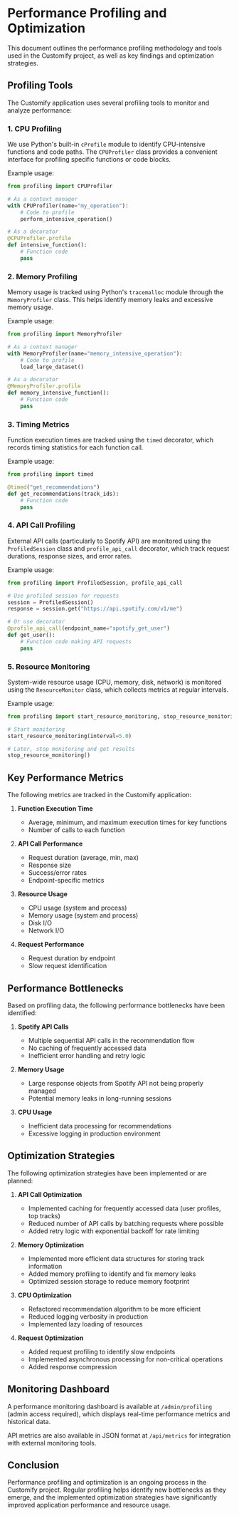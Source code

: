 # Performance Profiling and Optimization

This document outlines the performance profiling methodology and tools used in the Customify project, as well as key findings and optimization strategies.

## Profiling Tools

The Customify application uses several profiling tools to monitor and analyze performance:

### 1. CPU Profiling

We use Python's built-in `cProfile` module to identify CPU-intensive functions and code paths. The `CPUProfiler` class provides a convenient interface for profiling specific functions or code blocks.

Example usage:

```python
from profiling import CPUProfiler

# As a context manager
with CPUProfiler(name="my_operation"):
    # Code to profile
    perform_intensive_operation()

# As a decorator
@CPUProfiler.profile
def intensive_function():
    # Function code
    pass
```

### 2. Memory Profiling

Memory usage is tracked using Python's `tracemalloc` module through the `MemoryProfiler` class. This helps identify memory leaks and excessive memory usage.

Example usage:

```python
from profiling import MemoryProfiler

# As a context manager
with MemoryProfiler(name="memory_intensive_operation"):
    # Code to profile
    load_large_dataset()

# As a decorator
@MemoryProfiler.profile
def memory_intensive_function():
    # Function code
    pass
```

### 3. Timing Metrics

Function execution times are tracked using the `timed` decorator, which records timing statistics for each function call.

Example usage:

```python
from profiling import timed

@timed("get_recommendations")
def get_recommendations(track_ids):
    # Function code
    pass
```

### 4. API Call Profiling

External API calls (particularly to Spotify API) are monitored using the `ProfiledSession` class and `profile_api_call` decorator, which track request durations, response sizes, and error rates.

Example usage:

```python
from profiling import ProfiledSession, profile_api_call

# Use profiled session for requests
session = ProfiledSession()
response = session.get("https://api.spotify.com/v1/me")

# Or use decorator
@profile_api_call(endpoint_name="spotify_get_user")
def get_user():
    # Function code making API requests
    pass
```

### 5. Resource Monitoring

System-wide resource usage (CPU, memory, disk, network) is monitored using the `ResourceMonitor` class, which collects metrics at regular intervals.

Example usage:

```python
from profiling import start_resource_monitoring, stop_resource_monitoring

# Start monitoring
start_resource_monitoring(interval=5.0)

# Later, stop monitoring and get results
stop_resource_monitoring()
```

## Key Performance Metrics

The following metrics are tracked in the Customify application:

1. **Function Execution Time**
   - Average, minimum, and maximum execution times for key functions
   - Number of calls to each function

2. **API Call Performance**
   - Request duration (average, min, max)
   - Response size
   - Success/error rates
   - Endpoint-specific metrics

3. **Resource Usage**
   - CPU usage (system and process)
   - Memory usage (system and process)
   - Disk I/O
   - Network I/O

4. **Request Performance**
   - Request duration by endpoint
   - Slow request identification

## Performance Bottlenecks

Based on profiling data, the following performance bottlenecks have been identified:

1. **Spotify API Calls**
   - Multiple sequential API calls in the recommendation flow
   - No caching of frequently accessed data
   - Inefficient error handling and retry logic

2. **Memory Usage**
   - Large response objects from Spotify API not being properly managed
   - Potential memory leaks in long-running sessions

3. **CPU Usage**
   - Inefficient data processing for recommendations
   - Excessive logging in production environment

## Optimization Strategies

The following optimization strategies have been implemented or are planned:

1. **API Call Optimization**
   - Implemented caching for frequently accessed data (user profiles, top tracks)
   - Reduced number of API calls by batching requests where possible
   - Added retry logic with exponential backoff for rate limiting

2. **Memory Optimization**
   - Implemented more efficient data structures for storing track information
   - Added memory profiling to identify and fix memory leaks
   - Optimized session storage to reduce memory footprint

3. **CPU Optimization**
   - Refactored recommendation algorithm to be more efficient
   - Reduced logging verbosity in production
   - Implemented lazy loading of resources

4. **Request Optimization**
   - Added request profiling to identify slow endpoints
   - Implemented asynchronous processing for non-critical operations
   - Added response compression

## Monitoring Dashboard

A performance monitoring dashboard is available at `/admin/profiling` (admin access required), which displays real-time performance metrics and historical data.

API metrics are also available in JSON format at `/api/metrics` for integration with external monitoring tools.

## Conclusion

Performance profiling and optimization is an ongoing process in the Customify project. Regular profiling helps identify new bottlenecks as they emerge, and the implemented optimization strategies have significantly improved application performance and resource usage.